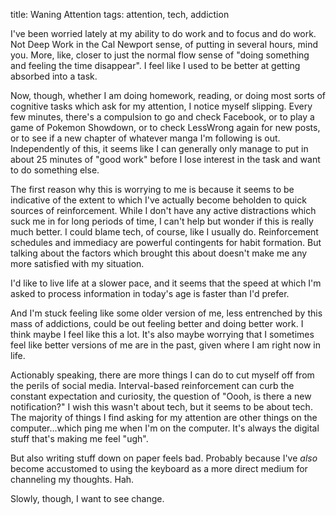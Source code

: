 title: Waning Attention
tags: attention, tech, addiction

I've been worried lately at my ability to do work and to focus and do work. Not Deep Work in the Cal Newport sense, of putting in several hours, mind you. More, like, closer to just the normal flow sense of "doing something and feeling the time disappear". I feel like I used to be better at getting absorbed into a task.

Now, though, whether I am doing homework, reading, or doing most sorts of cognitive tasks which ask for my attention, I notice myself slipping. Every few minutes, there's a compulsion to go and check Facebook, or to play a game of Pokemon Showdown, or to check LessWrong again for new posts, or to see if a new chapter of whatever manga I'm following is out. Independently of this, it seems like I can generally only manage to put in about 25 minutes of "good work" before I lose interest in the task and want to do something else.

The first reason why this is worrying to me is because it seems to be indicative of the extent to which I've actually become beholden to quick sources of reinforcement. While I don't have any active distractions which suck me in for long periods of time, I can't help but wonder if this is really much better. I could blame tech, of course, like I usually do. Reinforcement schedules and immediacy are powerful contingents for habit formation. But talking about the factors which brought this about doesn't make me any more satisfied with my situation.

I'd like to live life at a slower pace, and it seems that the speed at which I'm asked to process information in today's age is faster than I'd prefer.

And I'm stuck feeling like some older version of me, less entrenched by this mass of addictions, could be out feeling better and doing better work. I think maybe I feel like this a lot. It's also maybe worrying that I sometimes feel like better versions of me are in the past, given where I am right now in life.

Actionably speaking, there are more things I can do to cut myself off from the perils of social media. Interval-based reinforcement can curb the constant expectation and curiosity, the question of "Oooh, is there a new notification?" I wish this wasn't about tech, but it seems to be about tech. The majority of things I find asking for my attention are other things on the computer...which ping me when I'm on the computer. It's always the digital stuff that's making me feel "ugh".

But also writing stuff down on paper feels bad. Probably because I've *also* become accustomed to using the keyboard as a more direct medium for channeling my thoughts. Hah.

Slowly, though, I want to see change.  
